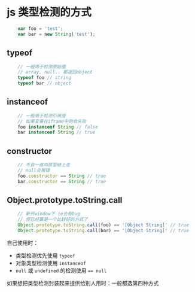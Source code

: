 # js 类型检测的方式

```js
    var foo = 'test';
    var bar = new String('test');
```

## typeof

```js
    // 一般用于检测原始值
    // array, null.. 都返回object
    typeof foo // string
    typeof bar // object
```

## instanceof

```js
    // 一般用于检测引用值
    // 如果变量在iframe中则会失败
    foo instanceof String // false
    bar instanceof String // true
```

## constructor

```js
    // 不会一直向原型链上走 
    // null会报错
    foo.constructor == String // true
    bar.constructor == String // true
```

## Object.prototype.toString.call

```js
    // 新开window下 ie会有bug
    // 但已经算是一个比较好的方式了
    Object.prototype.toString.call(foo) == '[Object String]' // true
    Object.prototype.toString.call(bar) == '[Object String]' // true
```

自己使用时：
- 类型检测优先使用 `typeof` 
- 对象类型检测使用 `instanceof` 
- `null` 或 `undefined` 的检测使用 `== null`

如果想把类型检测封装起来提供给别人用时：一般都选第四种方式
